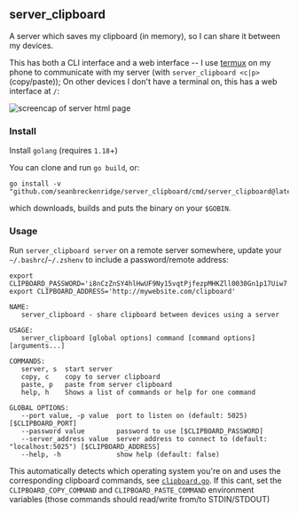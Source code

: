 ## server_clipboard

A server which saves my clipboard (in memory), so I can share it between my devices.

This has both a CLI interface and a web interface -- I use [termux](https://termux.com/) on my phone to communicate with my server (with `server_clipboard <c|p>` (copy/paste)); On other devices I don't have a terminal on, this has a web interface at `/`:

<img src="https://github.com/seanbreckenridge/server_clipboard/blob/main/frontend/demo.png" alt="screencap of server html page">

### Install

Install `golang` (requires `1.18`+)

You can clone and run `go build`, or:

```
go install -v "github.com/seanbreckenridge/server_clipboard/cmd/server_clipboard@latest"
```

which downloads, builds and puts the binary on your `$GOBIN`.

### Usage

Run `server_clipboard server` on a remote server somewhere, update your `~/.bashrc`/`~/.zshenv` to include a password/remote address:

```
export CLIPBOARD_PASSWORD='i8nCzZnSY4hlHwUF9Ny15vqtPjfezpMHKZll0030Gn1p17Uiw7'
export CLIPBOARD_ADDRESS='http://mywebsite.com/clipboard'
```

```
NAME:
   server_clipboard - share clipboard between devices using a server

USAGE:
   server_clipboard [global options] command [command options] [arguments...]

COMMANDS:
   server, s  start server
   copy, c    copy to server clipboard
   paste, p   paste from server clipboard
   help, h    Shows a list of commands or help for one command

GLOBAL OPTIONS:
   --port value, -p value  port to listen on (default: 5025) [$CLIPBOARD_PORT]
   --password value        password to use [$CLIPBOARD_PASSWORD]
   --server_address value  server address to connect to (default: "localhost:5025") [$CLIPBOARD_ADDRESS]
   --help, -h              show help (default: false)
```

This automatically detects which operating system you're on and uses the corresponding clipboard commands, see [`clipboard.go`](clipboard.go). If this cant, set the `CLIPBOARD_COPY_COMMAND` and `CLIPBOARD_PASTE_COMMAND` environment variables (those commands should read/write from/to STDIN/STDOUT)
